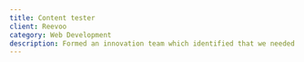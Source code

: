 ```yaml
---
title: Content tester
client: Reevoo
category: Web Development
description: Formed an innovation team which identified that we needed better tools to test the effectiveness of our user generated content. We rapidly designed the system and then built a prototype which generated a great deal of excitement from the rest of the business.
---
```

